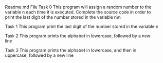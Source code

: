 Readme.md File
Task 0 This program will assign a random number to the variable n each time it is executed. Complete the source code in order to print the last digit of the number stored in the variable n\n

Task 1 This program print the last digit of the number stored in the variable n

Task 2 This program prints the alphabet in lowercase, followed by a new line

Task 3 This program prints the alphabet in lowercase, and then in uppercase, followed by a new line
